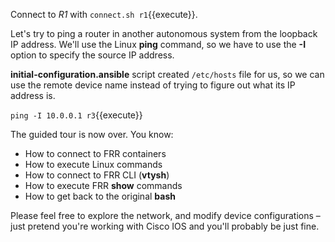 Connect to *R1* with `connect.sh r1`{{execute}}.

Let's try to ping a router in another autonomous system from the loopback IP address. We'll use the Linux **ping** command, so we have to use the **-I** option to specify the source IP address.

**initial-configuration.ansible** script created `/etc/hosts` file for us, so we can use the remote device name instead of trying to figure out what its IP address is.

`ping -I 10.0.0.1 r3`{{execute}}

The guided tour is now over. You know:

* How to connect to FRR containers
* How to execute Linux commands
* How to connect to FRR CLI (**vtysh**)
* How to execute FRR **show** commands
* How to get back to the original **bash**

Please feel free to explore the network, and modify device configurations – just pretend you're working with Cisco IOS and you'll probably be just fine.